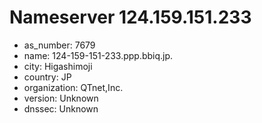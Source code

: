 # Nameserver 124.159.151.233

* as_number: 7679
* name: 124-159-151-233.ppp.bbiq.jp.
* city: Higashimoji
* country: JP
* organization: QTnet,Inc.
* version: Unknown
* dnssec: Unknown
